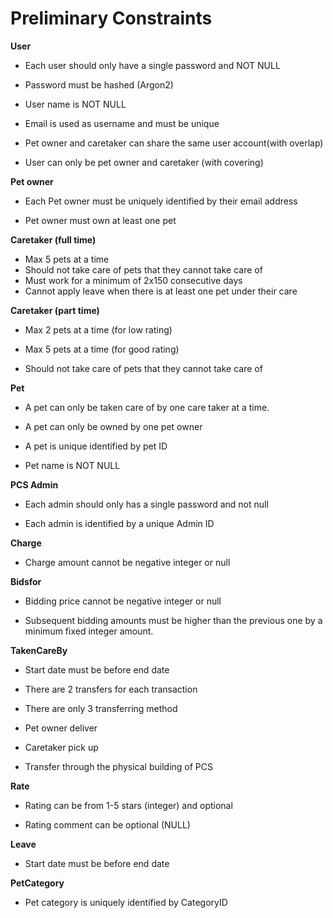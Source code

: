 # **Preliminary Constraints**

**User**

- Each user should only have a single password and NOT NULL

- Password must be hashed (Argon2)

- User name is NOT NULL

- Email is used as username and must be unique

- Pet owner and caretaker can share the same user account(with overlap)

- User can only be pet owner and caretaker (with covering)

  

**Pet owner**

- Each Pet owner must be uniquely identified by their email address

- Pet owner must own at least one pet

  

**Caretaker (full time)**

- Max 5 pets at a time
- Should not take care of pets that they cannot take care of
- Must work for a minimum of 2x150 consecutive days
- Cannot apply leave when there is at least one pet under their care 



**Caretaker (part time)**

- Max 2 pets at a time (for low rating)

- Max 5 pets at a time (for good rating)

- Should not take care of pets that they cannot take care of

  

**Pet**

- A pet can only be taken care of by one care taker at a time.

- A pet can only be owned by one pet owner

- A pet is unique identified by pet ID

- Pet name is NOT NULL

  

**PCS Admin**

- Each admin should only has a single password and not null

- Each admin is identified by a unique Admin ID

  

**Charge**

- Charge amount cannot be negative integer or null

  

**Bidsfor**

- Bidding price cannot be negative integer or null

- Subsequent bidding amounts must be higher than the previous one by a minimum fixed integer amount.

  

**TakenCareBy**

- Start date must be before end date

- There are 2 transfers for each transaction 

- There are only 3 transferring method

- Pet owner deliver 

- Caretaker pick up

- Transfer through the physical building of PCS

  

**Rate**

- Rating can be from 1-5 stars (integer) and optional

- Rating comment can be optional (NULL)

  

**Leave**

- Start date must be before end date



**PetCategory**

- Pet category is uniquely identified by CategoryID

